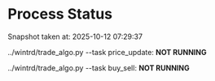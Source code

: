 # Process Status

Snapshot taken at: 2025-10-12 07:29:37

../wintrd/trade_algo.py --task price_update: **NOT RUNNING**

../wintrd/trade_algo.py --task buy_sell: **NOT RUNNING**

